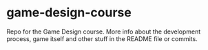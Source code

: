 # game-design-course
 Repo for the Game Design course. More info about the development process, game itself and other stuff in the README file or commits.
